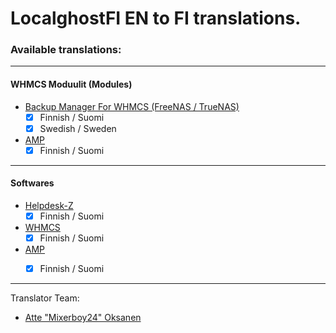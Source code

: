 # LocalghostFI EN to FI translations. 

### Available translations:
---
#### WHMCS Moduulit (Modules)
   - [Backup Manager For WHMCS (FreeNAS / TrueNAS)](https://deploymentcode.com/backup-provisioning/backup-manager-whmcs-freenas/)
     - [x] Finnish / Suomi
     - [x] Swedish / Sweden
  - [AMP](https://cubecoders.com/AMP)
    - [x] Finnish / Suomi  
--- 
#### Softwares
  - [Helpdesk-Z](https://www.helpdeskz.com/)
    - [x] Finnish / Suomi
  - [WHMCS](https://whmcs.com)
    - [x] Finnish / Suomi
  - [AMP](https://cubecoders.com/AMP)
    - [x] Finnish / Suomi 



---
Translator Team: 
- [Atte "Mixerboy24" Oksanen](https://github.com/mixerboy24)
